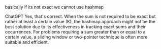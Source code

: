basically if its not exact we cannot use hashmap

ChatGPT
Yes, that's correct. When the sum is not required to be exact but rather at least a certain value (K), the hashmap approach might not be the best solution due to its effectiveness in tracking exact sums and their occurrences. For problems requiring a sum greater than or equal to a certain value, a sliding window or two-pointer technique is often more suitable and efficient.
